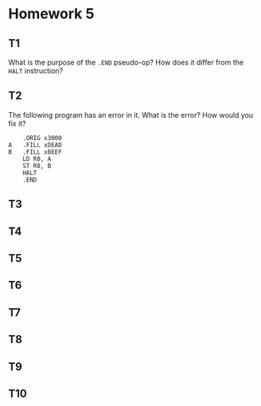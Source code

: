 # Homework 5

## T1

What is the purpose of the `.END` pseudo-op? How does it differ from the `HALT` instruction?

## T2

The following program has an error in it. What is the error? How would you fix it?

```assembly
    .ORIG x3000
A   .FILL xDEAD
B   .FILL xBEEF
    LD R0, A
    ST R0, B
    HALT
    .END
```

## T3

## T4

## T5

## T6

## T7

## T8

## T9

## T10

